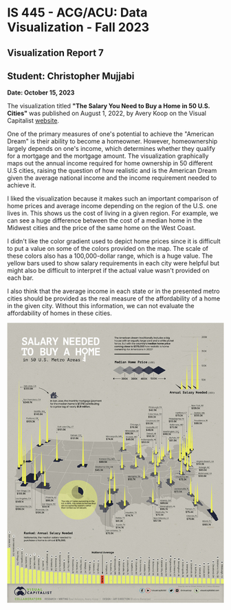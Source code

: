 IS 445 - ACG/ACU: Data Visualization - Fall 2023
===============================================
Visualization Report 7
-----------------------
Student: Christopher Mujjabi
----------------------------
**Date: October 15, 2023**

The visualization titled **"The Salary You Need to Buy a Home in 50 U.S. Cities"** was published on August 1, 2022, by Avery Koop on the Visual Capitalist [website](https://www.visualcapitalist.com/mapped-the-salary-you-need-to-buy-a-home-in-50-u-s-cities/). 

One of the primary measures of one's potential to achieve the "American Dream" is their ability to become a homeowner. However, homeownership largely depends on one's income, which determines whether they qualify for a mortgage and the mortgage amount. The visualization graphically maps out the annual income required for home ownership in 50 different U.S cities, raising the question of how realistic and is the American Dream given the average national income and the income requirement needed to achieve it. 

I liked the visualization because it makes such an important comparison of home prices and average income depending on the region of the U.S. one lives in. This shows us the cost of living in a given region. For example, we can see a huge difference between the cost of a median home in the Midwest cities and the price of the same home on the West Coast. 

I didn't like the color gradient used to depict home prices since it is difficult to put a value on some of the colors provided on the map. The scale of these colors also has a 100,000-dollar range, which is a huge value. The yellow bars used to show salary requirements in each city were helpful but might also be difficult to interpret if the actual value wasn't provided on each bar. 

I also think that the average income in each state or in the presented metro cities should be provided as the real measure of the affordability of a home in the given city. Without this information, we can not evaluate the affordability of homes in these cities. 

![Alt text](image-5.png)
